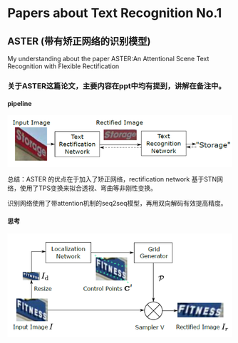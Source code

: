 # Papers about Text Recognition No.1

## ASTER (带有矫正网络的识别模型)
My understanding about the paper ASTER:An Attentional Scene Text Recognition with Flexible Rectification

### 关于ASTER这篇论文，主要内容在ppt中均有提到，讲解在备注中。

#### pipeline

![](https://github.com/cassie1728/what-i-learn-from-ASTER/raw/master/aster1.jpg)

总结：ASTER 的优点在于加入了矫正网络，rectification network 基于STN网络，使用了TPS变换来拟合透视、弯曲等非刚性变换。<br>

识别网络使用了带attention机制的seq2seq模型，再用双向解码有效提高精度。<br>

#### 思考

![](https://github.com/cassie1728/what-i-learn-from-ASTER/raw/master/aster2.jpg)


